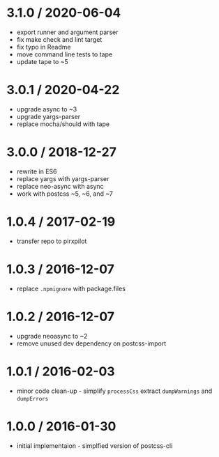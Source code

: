 
3.1.0 / 2020-06-04
==================

 * export runner and argument parser
 * fix make check and lint target
 * fix typo in Readme
 * move command line tests to tape
 * update tape to ~5

3.0.1 / 2020-04-22
==================

 * upgrade async to ~3
 * upgrade yargs-parser
 * replace mocha/should with tape

3.0.0 / 2018-12-27
==================

 * rewrite in ES6
 * replace yargs with yargs-parser
 * replace neo-async with async
 * work with postcss ~5, ~6, and ~7

1.0.4 / 2017-02-19
==================

 * transfer repo to pirxpilot

1.0.3 / 2016-12-07
==================

 * replace `.npmignore` with package.files

1.0.2 / 2016-12-07
==================

 * upgrade neoasync to ~2
 * remove unused dev dependency on postcss-import

1.0.1 / 2016-02-03
==================

 * minor code clean-up - simplify `processCss` extract `dumpWarnings` and `dumpErrors`

1.0.0 / 2016-01-30
==================

 * initial implementaion - simplfied version of postcss-cli
